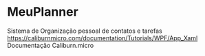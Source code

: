 # MeuPlanner
 Sistema de Organização pessoal de contatos e tarefas 
https://caliburnmicro.com/documentation/Tutorials/WPF/App_Xaml
Documentação Caliburn.micro 
